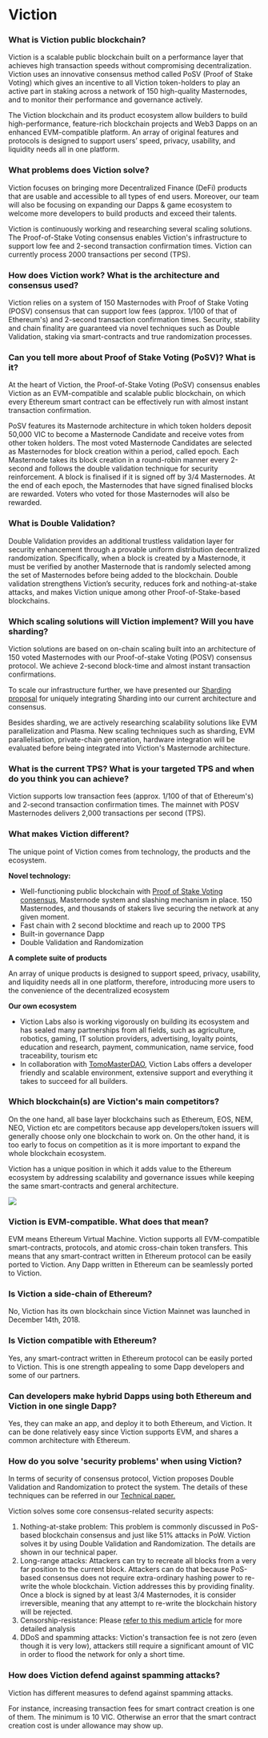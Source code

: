 # Viction

### What is Viction public blockchain?

Viction is a scalable public blockchain built on a performance layer that achieves high transaction speeds without compromising decentralization. Viction uses an innovative consensus method called PoSV (Proof of Stake Voting) which gives an incentive to all Viction token-holders to play an active part in staking across a network of 150 high-quality Masternodes, and to monitor their performance and governance actively.

The Viction blockchain and its product ecosystem allow builders to build high-performance, feature-rich blockchain projects and Web3 Dapps on an enhanced EVM-compatible platform. An array of original features and protocols is designed to support users’ speed, privacy, usability, and liquidity needs all in one platform.

### What problems does Viction solve?

Viction focuses on bringing more Decentralized Finance (DeFi) products that are usable and accessible to all types of end users. Moreover, our team will also be focusing on expanding our Dapps & game ecosystem to welcome more developers to build products and exceed their talents.

Viction is continuously working and researching several scaling solutions. The Proof-of-Stake Voting consensus enables Viction's infrastructure to support low fee and 2-second transaction confirmation times. Viction can currently process 2000 transactions per second (TPS).

### How does Viction work? What is the architecture and consensus used?

Viction relies on a system of 150 Masternodes with Proof of Stake Voting (POSV) consensus that can support low fees (approx. 1/100 of that of Ethereum's) and 2-second transaction confirmation times. Security, stability and chain finality are guaranteed via novel techniques such as Double Validation, staking via smart-contracts and true randomization processes.

### Can you tell more about Proof of Stake Voting (PoSV)? What is it?

At the heart of Viction, the Proof-of-Stake Voting (PoSV) consensus enables Viction as an EVM-compatible and scalable public blockchain, on which every Ethereum smart contract can be effectively run with almost instant transaction confirmation.

PoSV features its Masternode architecture in which token holders deposit 50,000 VIC to become a Masternode Candidate and receive votes from other token holders. The most voted Masternode Candidates are selected as Masternodes for block creation within a period, called epoch. Each Masternode takes its block creation in a round-robin manner every 2-second and follows the double validation technique for security reinforcement. A block is finalised if it is signed off by 3/4 Masternodes. At the end of each epoch, the Masternodes that have signed finalised blocks are rewarded. Voters who voted for those Masternodes will also be rewarded.

### What is Double Validation?

Double Validation provides an additional trustless validation layer for security enhancement through a provable uniform distribution decentralized randomization. Specifically, when a block is created by a Masternode, it must be verified by another Masternode that is randomly selected among the set of Masternodes before being added to the blockchain. Double validation strengthens Viction’s security, reduces fork and nothing-at-stake attacks, and makes Viction unique among other Proof-of-Stake-based blockchains.

### Which scaling solutions will Viction implement? Will you have sharding?

Viction solutions are based on on-chain scaling built into an architecture of 150 voted Masternodes with our Proof-of-stake Voting (POSV) consensus protocol. We achieve 2-second block-time and almost instant transaction confirmations.

To scale our infrastructure further, we have presented our [Sharding proposal](https://bit.ly/2xHK0u3) for uniquely integrating Sharding into our current architecture and consensus.

Besides sharding, we are actively researching scalability solutions like EVM parallelization and Plasma. New scaling techniques such as sharding, EVM parallelisation, private-chain generation, hardware integration will be evaluated before being integrated into Viction's Masternode architecture.

### What is the current TPS? What is your targeted TPS and when do you think you can achieve?

Viction supports low transaction fees (approx. 1/100 of that of Ethereum's) and 2-second transaction confirmation times. The mainnet with POSV Masternodes delivers 2,000 transactions per second (TPS).

### What makes Viction different?

The unique point of Viction comes from technology, the products and the ecosystem.

**Novel technology:**

* Well-functioning public blockchain with [Proof of Stake Voting consensus](https://www.youtube.com/watch?v=kZSWjAJHW\_s\&t=7s), Masternode system and slashing mechanism in place. 150 Masternodes, and thousands of stakers live securing the network at any given moment.
* Fast chain with 2 second blocktime and reach up to 2000 TPS
* Built-in governance Dapp
* Double Validation and Randomization

**A complete suite of products**

An array of unique products is designed to support speed, privacy, usability, and liquidity needs all in one platform, therefore, introducing more users to the convenience of the decentralized ecosystem

**Our own ecosystem**

* Viction Labs also is working vigorously on building its ecosystem and has sealed many partnerships from all fields, such as agriculture, robotics, gaming, IT solution providers, advertising, loyalty points, education and research, payment, communication, name service, food traceability, tourism etc
* In collaboration with [TomoMasterDAO](https://github.com/Viction/gitbook/blob/master/faq/general/broken-reference/README.md), Viction Labs offers a developer friendly and scalable environment, extensive support and everything it takes to succeed for all builders.

### Which blockchain(s) are Viction's main competitors?

On the one hand, all base layer blockchains such as Ethereum, EOS, NEM, NEO, Viction etc are competitors because app developers/token issuers will generally choose only one blockchain to work on. On the other hand, it is too early to focus on competition as it is more important to expand the whole blockchain ecosystem.

Viction has a unique position in which it adds value to the Ethereum ecosystem by addressing scalability and governance issues while keeping the same smart-contracts and general architecture.

![](../../.gitbook/assets/Viction-comparison.png)

### **Viction is EVM-compatible. What does that mean?**

EVM means Ethereum Virtual Machine. Viction supports all EVM-compatible smart-contracts, protocols, and atomic cross-chain token transfers. This means that any smart-contract written in Ethereum protocol can be easily ported to Viction. Any Dapp written in Ethereum can be seamlessly ported to Viction.

### Is Viction a side-chain of Ethereum?

No, Viction has its own blockchain since Viction Mainnet was launched in December 14th, 2018.

### **Is Viction compatible with Ethereum?**

Yes, any smart-contract written in Ethereum protocol can be easily ported to Viction. This is one strength appealing to some Dapp developers and some of our partners.

### Can developers make hybrid Dapps using both Ethereum and Viction in one single Dapp?

Yes, they can make an app, and deploy it to both Ethereum, and Viction. It can be done relatively easy since Viction supports EVM, and shares a common architecture with Ethereum.

### How do you solve 'security problems' when using Viction?

In terms of security of consensus protocol, Viction proposes Double Validation and Randomization to protect the system. The details of these techniques can be referred in our [Technical paper.](https://Viction.com/files/technical-whitepaper-1.0.pdf)

Viction solves some core consensus-related security aspects:

1. Nothing-at-stake problem: This problem is commonly discussed in PoS-based blockchain consensus and just like 51% attacks in PoW. Viction solves it by using Double Validation and Randomization. The details are shown in our technical paper.
2. Long-range attacks: Attackers can try to recreate all blocks from a very far position to the current block. Attackers can do that because PoS-based consensus does not require extra-ordinary hashing power to re-write the whole blockchain. Viction addresses this by providing finality. Once a block is signed by at least 3/4 Masternodes, it is consider irreversible, meaning that any attempt to re-write the blockchain history will be rejected.
3. Censorship-resistance: Please [refer to this medium article](https://medium.com/Viction/Viction-vs-eos-io-the-battle-of-posv-vs-dpos-or-just-some-coincidence-of-design-philosophy-b5f606a1e5df) for more detailed analysis
4. DDoS and spamming attacks: Viction's transaction fee is not zero (even though it is very low), attackers still require a significant amount of VIC in order to flood the network for only a short time.

### How does Viction defend against spamming attacks?

Viction has different measures to defend against spamming attacks.

For instance, increasing transaction fees for smart contract creation is one of them. The minimum is 10 VIC. Otherwise an error that the smart contract creation cost is under allowance may show up.
